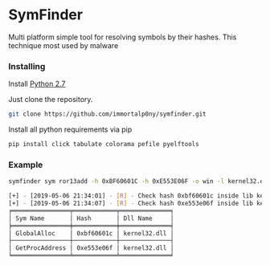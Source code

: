 # SymFinder
Multi platform simple tool for resolving symbols by their hashes. 
This technique most used by malware
### Installing
Install [Python 2.7](https://www.python.org/downloads/release/python-2716/)

Just clone the repository. 
```bash
git clone https://github.com/immortalp0ny/symfinder.git
```
Install all python requirements via pip
```bash
pip install click tabulate colorama pefile pyelftools
```

### Example
```bash
symfinder sym ror13add -h 0xBF60601C -h 0xE553E06F -o win -l kernel32.dll --fmt-append-zero

[+] - [2019-05-06 21:34:01] - [R] - Check hash 0xbf60601c inside lib kernel32.dll
[+] - [2019-05-06 21:34:07] - [R] - Check hash 0xe553e06f inside lib kernel32.dll
╒════════════════╤════════════╤══════════════╕
│ Sym Name       │ Hash       │ Dll Name     │
╞════════════════╪════════════╪══════════════╡
│ GlobalAlloc    │ 0xbf60601c │ kernel32.dll │
├────────────────┼────────────┼──────────────┤
│ GetProcAddress │ 0xe553e06f │ kernel32.dll │
╘════════════════╧════════════╧══════════════╛
```